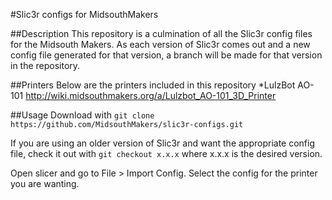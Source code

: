 #Slic3r configs for MidsouthMakers

##Description
This repository is a culmination of all the Slic3r config files for the Midsouth Makers.  As each version of Slic3r comes out and a new config file generated for that version, a branch will be made for that version in the repository.

##Printers
Below are the printers included in this repository
*LulzBot AO-101 http://wiki.midsouthmakers.org/a/Lulzbot_AO-101_3D_Printer

##Usage
Download with `git clone https://github.com/MidsouthMakers/slic3r-configs.git`

If you are using an older version of Slic3r and want the appropriate config file, check it out with `git checkout x.x.x` where x.x.x is the desired version.

Open slicer and go to File > Import Config.  Select the config for the printer you are wanting.
